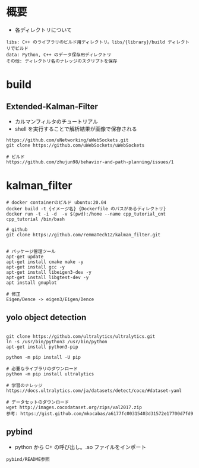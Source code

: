 # 概要
- 各ディレクトリについて
```
libs: C++ のライブラリのビルド用ディレクトリ。libs/{library}/build ディレクトリでビルド
data: Python, C++ のデータ保存用ディレクトリ
その他: ディレクトリ名のナレッジのスクリプトを保存
```



# build

## Extended-Kalman-Filter
- カルマンフィルタのチュートリアル
- shell を実行することで解析結果が画像で保存される
```
https://github.com/uNetworking/uWebSockets.git
git clone https://github.com/uWebSockets/uWebSockets

# ビルド
https://github.com/zhujun98/behavior-and-path-planning/issues/1
```

# kalman_filter
```
# docker containerのビルド ubuntu:20.04
docker build -t {イメージ名} {Dockerfile のパスがあるディレクトリ}
docker run -t -i -d  -v $(pwd):/home --name cpp_tutorial_cnt cpp_tutorial /bin/bash

# github 
git clone https://github.com/remmaTech12/kalman_filter.git


# パッケージ管理ツール
apt-get update
apt-get install cmake make -y
apt-get install gcc -y
apt-get install libeigen3-dev -y
apt-get install libgtest-dev -y
apt install gnuplot

# 修正
Eigen/Dence -> eigen3/Eigen/Dence
```

## yolo object detection
```

git clone https://github.com/ultralytics/ultralytics.git
ln -s /usr/bin/python3 /usr/bin/python
apt-get install python3-pip

python -m pip install -U pip

# 必要なライブラリのダウンロード
python -m pip install ultralytics

# 学習のナレッジ
https://docs.ultralytics.com/ja/datasets/detect/coco/#dataset-yaml

# データセットのダウンロード
wget http://images.cocodataset.org/zips/val2017.zip
参考: https://gist.github.com/mkocabas/a6177fc00315403d31572e17700d7fd9

```


## pybind
- python から C+ の呼び出し。.so ファイルをインポート
```
pybind/README参照
```